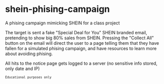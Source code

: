 # shein-phising-campaign

A phising campaign mimicking SHEIN for a class project

The target is sent a fake "Special Deal for You" SHEIN branded email, pretending to show big 80% sales from SHEIN. Pressing the "Collect All" button on the email will direct the user to a page telling them that they have fallen for a simulated phising campaign, and have resources to learn more about avoiding phising.

All hits to the notice page gets logged to a server (no sensitive info stored, only date and IP)

<sub>`Educational purposes only`</sub>
